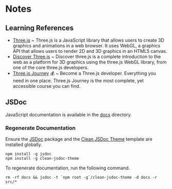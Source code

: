 # Notes

## Learning References

- [Three.js](https://threejs.org/) ~ Three.js is a JavaScript library that allows users to create 3D graphics and animations in a web browser. It uses WebGL, a graphics API that allows users to render 2D and 3D graphics in an HTML5 canvas.
- [Discover Three.js](https://discoverthreejs.com/) ~ Discover three.js is a complete introduction to the web as a platform for 3D graphics using the three.js WebGL library, from one of the core three.js developers.
- [Three.js Journey](https://threejs-journey.com/) 💰 ~ Become a Three.js developer. Everything you need in one place. Three.js Journey is the most complete, yet accessible course you can find.

## JSDoc

JavaScript documentation is available in the [docs](./docs/index.html) directory.

### Regenerate Documentation

Ensure the [JSDoc](https://jsdoc.app/) package and the [Clean JSDoc Theme](https://github.com/ankitskvmdam/clean-jsdoc-theme) template are installed globally.

```
npm install -g jsdoc
npm install -g clean-jsdoc-theme
```

To regenerate documentation, run the following command.

```
rm -rf docs && jsdoc -t `npm root -g`/clean-jsdoc-theme -d docs -r src/*
```
